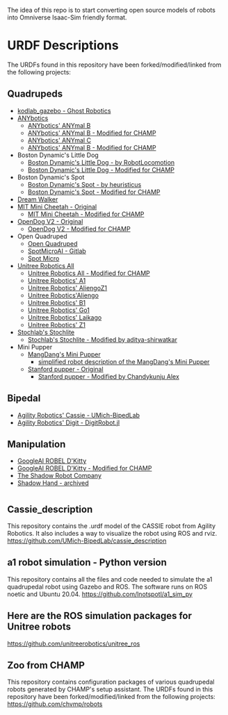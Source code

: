 The idea of this repo is to start converting open source models of robots into Omniverse Isaac-Sim friendly format.

# URDF Descriptions

The URDFs found in this repository have been forked/modified/linked from the following projects:
## Quadrupeds
- [kodlab_gazebo - Ghost Robotics](https://github.com/KodlabPenn/kodlab_gazebo)
- [ANYbotics](https://github.com/ANYbotics)
    - [ANYbotics' ANYmal B](https://github.com/ANYbotics/anymal_b_simple_description)
    - [ANYbotics' ANYmal B - Modified for CHAMP](https://github.com/chvmp/anymal_b_simple_description)
    - [ANYbotics' ANYmal C](https://github.com/ANYbotics/anymal_c_simple_description)
    - [ANYbotics' ANYmal B - Modified for CHAMP](https://github.com/chvmp/anymal_c_simple_description)
- Boston Dynamic's Little Dog
    - [Boston Dynamic's Little Dog - by RobotLocomotion](https://github.com/RobotLocomotion/LittleDog)
    - [Boston Dynamic's Little Dog - Modified for CHAMP](https://github.com/chvmp/littledog_description)
- Boston Dynamic's Spot
    - [Boston Dynamic's Spot - by heuristicus](https://github.com/heuristicus/spot_ros)
    - [Boston Dynamic's Spot - Modified for CHAMP](https://github.com/chvmp/spot_ros)
- [Dream Walker](https://github.com/Ohaginia/dream_walker)
- [MIT Mini Cheetah - Original](https://github.com/HitSZwang/mini-cheetah-gazebo-urdf)
    - [MIT Mini Cheetah - Modified for CHAMP](https://github.com/chvmp/mini-cheetah-gazebo-urdf)
- [OpenDog V2 - Original](https://github.com/XRobots/openDogV2)
    -  [OpenDog V2 - Modified for CHAMP](https://github.com/chvmp/opendog_description)
- Open Quadruped
    - [Open Quadruped](https://github.com/moribots/spot_mini_mini)
    - [SpotMicroAI - Gitlab](https://gitlab.com/custom_robots/spotmicroai)
    - [Spot Micro](https://github.com/chvmp/spotmicro_description)
- [Unitree Robotics All](https://github.com/unitreerobotics/unitree_ros)
    - [Unitree Robotics All - Modified for CHAMP](https://github.com/chvmp/unitree_ros)
    - [Unitree Robotics' A1](https://github.com/unitreerobotics/unitree_ros/tree/master/robots/a1_description)
    - [Unitree Robotics' AliengoZ1](https://github.com/unitreerobotics/unitree_ros/tree/master/robots/aliengoZ1_description)
    - [Unitree Robotics'Aliengo](https://github.com/unitreerobotics/unitree_ros/tree/master/robots/aliengo_description)
    - [Unitree Robotics' B1](https://github.com/unitreerobotics/unitree_ros/tree/master/robots/b1_description)
    - [Unitree Robotics' Go1](https://github.com/unitreerobotics/unitree_ros/tree/master/robots/go1_description)
    - [Unitree Robotics' Laikago](https://github.com/unitreerobotics/unitree_ros/tree/master/robots/laikago_description)
    - [Unitree Robotics' Z1](https://github.com/unitreerobotics/unitree_ros/tree/master/robots/z1_description)
- [Stochlab's Stochlite](https://stochlab.github.io/)
    - [Stochlab's Stochlite - Modified by aditya-shirwatkar](https://github.com/aditya-shirwatkar/stochlite_description)
- Mini Pupper
    - [MangDang's Mini Pupper](https://github.com/mangdangroboticsclub/QuadrupedRobot)
        - [simplified robot description of the MangDang's Mini Pupper](https://github.com/nisshan-x/mini_pupper_description)
    - [Stanford pupper - Original](https://stanfordstudentrobotics.org/pupper)
        - [Stanford pupper - Modified by Chandykunju Alex](https://github.com/chandyalex/stanford_pupper_description.git)
## Bipedal
- [Agility Robotics' Cassie - UMich-BipedLab](https://github.com/UMich-BipedLab/cassie_description)
- [Agility Robotics' Digit - DigitRobot.jl](https://github.com/adubredu/DigitRobot.jl)
## Manipulation
- [GoogleAI ROBEL D'Kitty](https://github.com/google-research/robel-scenes)
- [GoogleAI ROBEL D'Kitty - Modified for CHAMP](https://github.com/chvmp/dkitty_description)
- [The Shadow Robot Company](https://github.com/shadow-robot)
- [Shadow Hand - archived](https://github.com/AndrejOrsula/shadow_hand_ign)

#
## Cassie_description
This repository contains the .urdf model of the CASSIE robot from Agility Robotics. It also includes a way to visualize the robot using ROS and rviz.
https://github.com/UMich-BipedLab/cassie_description

## a1 robot simulation - Python version
This repository contains all the files and code needed to simulate the a1 quadrupedal robot using Gazebo and ROS. The software runs on ROS noetic and Ubuntu 20.04.
https://github.com/lnotspotl/a1_sim_py

## Here are the ROS simulation packages for Unitree robots
https://github.com/unitreerobotics/unitree_ros

## Zoo from CHAMP
This repository contains configuration packages of various quadrupedal robots generated by CHAMP's setup assistant.
The URDFs found in this repository have been forked/modified/linked from the following projects:
https://github.com/chvmp/robots 

